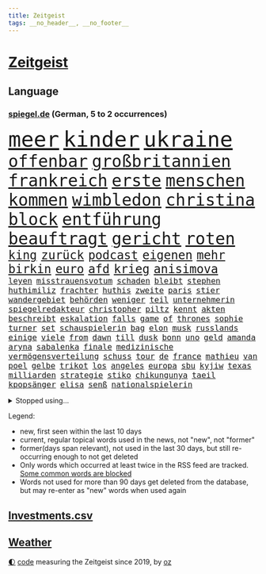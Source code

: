 ```yaml
---
title: Zeitgeist
tags: __no_header__, __no_footer__
---
```


# [Zeitgeist](https://oliz.io/zeitgeist/)

## Language

<h3><a href="https://www.spiegel.de" target="_blank">spiegel.de</a> (German, 5 to 2 occurrences)</h3>
<p style="font-family:monospace">
<span style="font-size:32pt"><a href="news_links.html#meer" class="current">meer</a></span>
<span style="font-size:32pt"><a href="news_links.html#kinder" class="current">kinder</a></span>
<span style="font-size:32pt"><a href="news_links.html#ukraine" class="current">ukraine</a></span>
<br>
<span style="font-size:25pt"><a href="news_links.html#offenbar" class="current">offenbar</a></span>
<span style="font-size:25pt"><a href="news_links.html#großbritannien" class="current">großbritannien</a></span>
<span style="font-size:25pt"><a href="news_links.html#frankreich" class="current">frankreich</a></span>
<span style="font-size:25pt"><a href="news_links.html#erste" class="current">erste</a></span>
<span style="font-size:25pt"><a href="news_links.html#menschen" class="current">menschen</a></span>
<span style="font-size:25pt"><a href="news_links.html#kommen" class="current">kommen</a></span>
<span style="font-size:25pt"><a href="news_links.html#wimbledon" class="current">wimbledon</a></span>
<span style="font-size:25pt"><a href="news_links.html#christina" class="current">christina</a></span>
<span style="font-size:25pt"><a href="news_links.html#block" class="current">block</a></span>
<span style="font-size:25pt"><a href="news_links.html#entführung" class="current">entführung</a></span>
<span style="font-size:25pt"><a href="news_links.html#beauftragt" class="current">beauftragt</a></span>
<span style="font-size:25pt"><a href="news_links.html#gericht" class="current">gericht</a></span>
<span style="font-size:25pt"><a href="news_links.html#roten" class="current">roten</a></span>
<br>
<span style="font-size:18pt"><a href="news_links.html#king" class="current">king</a></span>
<span style="font-size:18pt"><a href="news_links.html#zurück" class="current">zurück</a></span>
<span style="font-size:18pt"><a href="news_links.html#podcast" class="current">podcast</a></span>
<span style="font-size:18pt"><a href="news_links.html#eigenen" class="current">eigenen</a></span>
<span style="font-size:18pt"><a href="news_links.html#mehr" class="current">mehr</a></span>
<span style="font-size:18pt"><a href="news_links.html#birkin" class="new">birkin</a></span>
<span style="font-size:18pt"><a href="news_links.html#euro" class="current">euro</a></span>
<span style="font-size:18pt"><a href="news_links.html#afd" class="current">afd</a></span>
<span style="font-size:18pt"><a href="news_links.html#krieg" class="current">krieg</a></span>
<span style="font-size:18pt"><a href="news_links.html#anisimova" class="new">anisimova</a></span>
<br>
<span style="font-size:12pt"><a href="news_links.html#leyen" class="current">leyen</a></span>
<span style="font-size:12pt"><a href="news_links.html#misstrauensvotum" class="current">misstrauensvotum</a></span>
<span style="font-size:12pt"><a href="news_links.html#schaden" class="current">schaden</a></span>
<span style="font-size:12pt"><a href="news_links.html#bleibt" class="current">bleibt</a></span>
<span style="font-size:12pt"><a href="news_links.html#stephen" class="new">stephen</a></span>
<span style="font-size:12pt"><a href="news_links.html#huthimiliz" class="current">huthimiliz</a></span>
<span style="font-size:12pt"><a href="news_links.html#frachter" class="new">frachter</a></span>
<span style="font-size:12pt"><a href="news_links.html#huthis" class="current">huthis</a></span>
<span style="font-size:12pt"><a href="news_links.html#zweite" class="current">zweite</a></span>
<span style="font-size:12pt"><a href="news_links.html#paris" class="current">paris</a></span>
<span style="font-size:12pt"><a href="news_links.html#stier" class="new">stier</a></span>
<span style="font-size:12pt"><a href="news_links.html#wandergebiet" class="new">wandergebiet</a></span>
<span style="font-size:12pt"><a href="news_links.html#behörden" class="current">behörden</a></span>
<span style="font-size:12pt"><a href="news_links.html#weniger" class="current">weniger</a></span>
<span style="font-size:12pt"><a href="news_links.html#teil" class="current">teil</a></span>
<span style="font-size:12pt"><a href="news_links.html#unternehmerin" class="current">unternehmerin</a></span>
<span style="font-size:12pt"><a href="news_links.html#spiegelredakteur" class="current">spiegelredakteur</a></span>
<span style="font-size:12pt"><a href="news_links.html#christopher" class="current">christopher</a></span>
<span style="font-size:12pt"><a href="news_links.html#piltz" class="current">piltz</a></span>
<span style="font-size:12pt"><a href="news_links.html#kennt" class="current">kennt</a></span>
<span style="font-size:12pt"><a href="news_links.html#akten" class="current">akten</a></span>
<span style="font-size:12pt"><a href="news_links.html#beschreibt" class="current">beschreibt</a></span>
<span style="font-size:12pt"><a href="news_links.html#eskalation" class="current">eskalation</a></span>
<span style="font-size:12pt"><a href="news_links.html#falls" class="current">falls</a></span>
<span style="font-size:12pt"><a href="news_links.html#game" class="current">game</a></span>
<span style="font-size:12pt"><a href="news_links.html#of" class="current">of</a></span>
<span style="font-size:12pt"><a href="news_links.html#thrones" class="new">thrones</a></span>
<span style="font-size:12pt"><a href="news_links.html#sophie" class="current">sophie</a></span>
<span style="font-size:12pt"><a href="news_links.html#turner" class="new">turner</a></span>
<span style="font-size:12pt"><a href="news_links.html#set" class="current">set</a></span>
<span style="font-size:12pt"><a href="news_links.html#schauspielerin" class="current">schauspielerin</a></span>
<span style="font-size:12pt"><a href="news_links.html#bag" class="current">bag</a></span>
<span style="font-size:12pt"><a href="news_links.html#elon" class="current">elon</a></span>
<span style="font-size:12pt"><a href="news_links.html#musk" class="current">musk</a></span>
<span style="font-size:12pt"><a href="news_links.html#russlands" class="current">russlands</a></span>
<span style="font-size:12pt"><a href="news_links.html#einige" class="current">einige</a></span>
<span style="font-size:12pt"><a href="news_links.html#viele" class="current">viele</a></span>
<span style="font-size:12pt"><a href="news_links.html#from" class="new">from</a></span>
<span style="font-size:12pt"><a href="news_links.html#dawn" class="new">dawn</a></span>
<span style="font-size:12pt"><a href="news_links.html#till" class="current">till</a></span>
<span style="font-size:12pt"><a href="news_links.html#dusk" class="new">dusk</a></span>
<span style="font-size:12pt"><a href="news_links.html#bonn" class="current">bonn</a></span>
<span style="font-size:12pt"><a href="news_links.html#uno" class="current">uno</a></span>
<span style="font-size:12pt"><a href="news_links.html#geld" class="current">geld</a></span>
<span style="font-size:12pt"><a href="news_links.html#amanda" class="new">amanda</a></span>
<span style="font-size:12pt"><a href="news_links.html#aryna" class="current">aryna</a></span>
<span style="font-size:12pt"><a href="news_links.html#sabalenka" class="current">sabalenka</a></span>
<span style="font-size:12pt"><a href="news_links.html#finale" class="current">finale</a></span>
<span style="font-size:12pt"><a href="news_links.html#medizinische" class="current">medizinische</a></span>
<span style="font-size:12pt"><a href="news_links.html#vermögensverteilung" class="new">vermögensverteilung</a></span>
<span style="font-size:12pt"><a href="news_links.html#schuss" class="current">schuss</a></span>
<span style="font-size:12pt"><a href="news_links.html#tour" class="current">tour</a></span>
<span style="font-size:12pt"><a href="news_links.html#de" class="current">de</a></span>
<span style="font-size:12pt"><a href="news_links.html#france" class="current">france</a></span>
<span style="font-size:12pt"><a href="news_links.html#mathieu" class="current">mathieu</a></span>
<span style="font-size:12pt"><a href="news_links.html#van" class="current">van</a></span>
<span style="font-size:12pt"><a href="news_links.html#poel" class="current">poel</a></span>
<span style="font-size:12pt"><a href="news_links.html#gelbe" class="new">gelbe</a></span>
<span style="font-size:12pt"><a href="news_links.html#trikot" class="current">trikot</a></span>
<span style="font-size:12pt"><a href="news_links.html#los" class="current">los</a></span>
<span style="font-size:12pt"><a href="news_links.html#angeles" class="current">angeles</a></span>
<span style="font-size:12pt"><a href="news_links.html#europa" class="current">europa</a></span>
<span style="font-size:12pt"><a href="news_links.html#sbu" class="current">sbu</a></span>
<span style="font-size:12pt"><a href="news_links.html#kyjiw" class="current">kyjiw</a></span>
<span style="font-size:12pt"><a href="news_links.html#texas" class="current">texas</a></span>
<span style="font-size:12pt"><a href="news_links.html#milliarden" class="current">milliarden</a></span>
<span style="font-size:12pt"><a href="news_links.html#strategie" class="current">strategie</a></span>
<span style="font-size:12pt"><a href="news_links.html#stiko" class="new">stiko</a></span>
<span style="font-size:12pt"><a href="news_links.html#chikungunya" class="new">chikungunya</a></span>
<span style="font-size:12pt"><a href="news_links.html#taeil" class="new">taeil</a></span>
<span style="font-size:12pt"><a href="news_links.html#kpopsänger" class="new">kpopsänger</a></span>
<span style="font-size:12pt"><a href="news_links.html#elisa" class="new">elisa</a></span>
<span style="font-size:12pt"><a href="news_links.html#senß" class="new">senß</a></span>
<span style="font-size:12pt"><a href="news_links.html#nationalspielerin" class="current">nationalspielerin</a></span>
</p>
<details>
<summary>Stopped using...</summary>
<p class="former" style="font-size:12pt">
protestiert(1723) wichtigen(1723) geschrieben(1722) gründer(1722) erzielt(1721) fischer(1721) spuren(1721) egal(1720) erneute(1720) freundin(1720) sebastian(1720) alexej(1719) befinden(1719) britischer(1719) myanmar(1719) nawalny(1719) strafen(1719) tobt(1719) bayerische(1718) duell(1718) verluste(1718) botschaften(1717) fand(1717) anwalt(1716) christoph(1716) elektroautos(1716) joe(1716) oktober(1716) sah(1716) schiedsrichter(1716) wagen(1716) fotos(1715) gelegt(1715) krankenhäuser(1715) rettungskräfte(1715) siegt(1715) sinken(1715) aufgeben(1714) erfasst(1714) konservativen(1714) november(1714) vorschläge(1714) weitgehend(1714) arbeitnehmer(1713) biden(1713) bremer(1713) verheerenden(1713) üben(1713) 300(1712) eingesetzt(1712) gefasst(1712) haltung(1712) künftigen(1712) präsidentschaftswahl(1712) spanischen(1712) wären(1712) beschwerden(1711) bundestrainer(1711) entwarnung(1711) marke(1711) standort(1711) unterstützer(1711) fund(1710) jüngeren(1710) rezept(1710) spekuliert(1710) begann(1709) nummer(1709) united(1709) frust(1708) fußballbundesliga(1708) kreml(1708) modell(1708) nordsee(1708) südafrika(1708) werke(1708) franziskus(1707) ermittlern(1706) rat(1706) schnellen(1706) lügen(1705) produzieren(1705) tokio(1705) rassistischen(1704) berühmte(1703) coach(1703) möglichst(1703) wähler(1703) freie(1702) organisation(1702) gang(1701) taiwan(1701) antisemitismus(1700) beinahe(1700) 11(1697) fan(1697) herz(1697) bestmarke(1696) ausrüstung(1695) nah(1693) rückzug(1692) ältere(1691) wem(1690) holte(1687) einkommen(1683) handy(1683) liberalen(1668) bündnis(1666) missbrauchs(1665) langem(1659) einfache(1647) vormarsch(1591) geehrt(1526) gestanden(1495) arbeitsmarkt(1490) stundenlang(1468) novak(1465) zentralbank(1465) truppe(1452) insbesondere(1432) 120(1412) kuriose(1412) 20000(1409) gehälter(1380) zentralen(1345) regierungschefin(1344) unserem(1302) schloss(1295) verschiedenen(1289) weiten(1272) krim(1260) geplatzt(1253) geschenk(1251) eindrücke(1194) kasse(1194) besetzten(1180) königsklasse(1172) antisemitische(1160) japanische(1125) cannabis(1121) bedarf(1115) joshua(1114) stärksten(1112) galten(1106) anlauf(1097) nationale(1097) justizminister(1096) erntet(1091) deutsch(1085) erlegen(1082) erdbeben(1081) streiks(1044) 05(1032) träumt(1031) tagelang(1029) nackt(1023) hit(990) bergen(977) deuten(975) djokovic(932) wechselte(932) flogen(931) opfers(912) zehnte(904) ausgerufen(876) nagelsmann(870) darmstadt(843) vereinten(843) tragischen(831) handelte(830) name(827) glas(816) angerichtet(809) italiener(805) gekürt(803) straßenverkehr(782) gelernt(774) sächsischen(746) model(741) stellvertretende(735) festgestellt(733) awards(728) steve(724) erstaunlich(694) dich(684) wirbel(674) anzeige(669) hisbollah(669) 24jährige(667) alaska(666) dirk(666) schwachen(666) rekonstruktion(660) hymne(647) auswertung(646) herbert(640) kimmich(640) verschickt(630) unternehmens(622) hinterlässt(621) nominierung(607) gazakrieg(602) mancherorts(599) kilo(598) wahlsieg(595) rafah(594) häftlinge(590) club(589) tim(580) beendete(577) gespalten(571) einverstanden(567) ließe(564) bereichen(561) bestraft(557) versteht(553) fortschritte(547) riesigen(546) umfangreiche(545) toni(541) abgefeuert(535) mögen(535) bezeichnete(532) normalerweise(530) erfolgreichen(524) briten(523) seoul(522) verwehrt(521) vorbereiten(521) spottet(509) potsdam(508) rundfunk(508) rettete(503) kontroversen(499) hummels(498) mats(498) karriereende(497) asien(494) populisten(493) fertig(482) rasch(476) stammen(470) superstars(470) rhetorik(464) hessischen(463) indirekt(462) langweilig(462) altersvorsorge(461) sudan(457) bgh(455) dominierte(453) singapur(453) einblick(452) laufende(450) rechtsradikale(449) bewerbung(448) drin(443) getreten(443) 44(441) bürgerkrieg(438) statistische(438) 250(437) milliardäre(436) gerne(435) versuchter(427) weber(421) düstere(419) publikums(418) sprecher(409) prognosen(408) hitlers(407) meinungsfreiheit(407) tischtennis(403) verdachtsfall(403) ausbreitung(402) komme(401) genauen(396) s(395) jeweils(394) beißt(392) cartoonisten(392) tickt(385) gewaltsamen(384) potenziell(378) rassistischer(378) lösungen(376) situationen(366) diesel(364) reichste(364) günstig(362) kurioser(362) nations(359) fabian(358) fühle(356) passende(356) westküste(355) ausgewertet(353) peinlich(348) ran(348) telefon(348) strenge(346) erwischt(345) präsidentschaft(344) auszugeben(343) tony(341) steuert(340) gesichert(336) lass(334) tatwaffe(332) radio(330) wettert(329) neuartige(328) thailändischen(325) ordnen(323) sechsten(320) versinkt(320) 81(318) 27jährige(310) abbau(307) kanal(307) staatsoberhaupt(307) verhängen(305) portugals(304) reformieren(304) asiatischen(302) arbeitsplätze(301) schwedischen(300) zurecht(297) waffenhilfe(296) abgefangen(295) neuanfang(293) nordseeinsel(290) parteichefin(290) gewandt(288) mönchengladbach(288) versorgen(287) isabella(286) ungewiss(286) flüchtete(285) anzahl(284) teller(284) energiepreise(283) gegenden(283) bewirbt(281) supermarkt(281) einzelnen(280) hugo(276) verfassung(276) tiefer(275) abgeschnitten(274) verüben(274) schädel(273) namibia(272) washingtons(272) fußballwm(270) vermittelt(270) fassen(269) wmqualifikation(269) dauerten(268) australischen(267) katastrophal(267) propalästinensischen(267) schlugen(267) mutmaßlichem(263) saintgermain(262) statements(262) bestand(261) einziehen(261) bewährungsstrafe(260) zunahme(260) finnische(259) rauchen(259) vogel(256) inhalten(253) kanadische(253) antónio(251) guterres(251) unogeneralsekretär(251) vorsorglich(249) aktueller(247) harmlos(246) kern(246) stromausfälle(246) downsyndrom(245) studenten(244) miersch(243) schokolade(243) amtsantritt(241) paartherapeutin(241) kategorie(240) reizgas(238) schwärmt(236) hall(235) hauptdarsteller(235) spdfraktionschef(235) gebühren(233) rüstungsindustrie(233) kliniken(232) verschwiegen(232) fsv(231) neuerdings(231) usverteidigungsminister(231) louisiana(228) selbstbewusst(227) mittagessen(226) bundesbank(224) richtete(224) sexismus(224) schadet(222) abgestimmt(220) 14jährige(216) herzog(216) bangt(213) jahrzehntelang(213) verurteilen(213) sms(212) übergabe(212) greenpeace(211) beliebte(210) gefängnisstrafe(210) herrmann(210) schnellstmöglich(210) belasten(209) platzen(209) zocken(208) meghan(207) versus(207) wortbruch(207) delegation(206) linnemann(206) schmerz(206) blindgänger(204) reue(203) redakteure(202) verständigt(202) französin(201) leichte(201) südkoreas(200) verheerende(200) energieinfrastruktur(198) lenkrad(198) anhören(197) hilfsorganisation(197) serena(197) termine(197) entfacht(196) grundsatz(196) general(195) medizinstudium(194) handel(193) recherche(193) fasziniert(192) mobilität(192) referendariat(191) morddrohungen(189) mineralien(188) rekruten(188) radikaler(187) überführen(187) afrikas(185) engen(185) syrische(185) antrittsbesuch(184) rockband(184) begeht(183) fehde(182) gegenmaßnahmen(182) herzogin(182) lieferung(182) maßgeblich(182) rätselhafte(182) rebellen(181) bundesarbeitsgericht(180) einziges(179) fußballklubs(179) vision(178) steigert(177) ezb(175) gebühr(175) schülern(175) stolpert(175) entzug(174) erbeutet(174) verursachten(174) erwartete(173) entzieht(172) schreit(172) sexualität(170) solch(170) begehrte(169) unterwerfen(169) angestiegen(168) anstellt(168) menschenmenge(168) british(167) ingolstadt(167) sauerland(167) unabhängiger(167) zielen(167) aufzuholen(166) techbosse(166) 2045(163) woanders(163) camper(162) single(162) beigetragen(161) drama(161) verpflichtende(161) geringere(160) schande(159) öffnete(159) explodierten(158) halt(158) einverleiben(157) ermittelte(157) umkreist(157) angesetzt(156) versichert(156) abhängigkeit(154) entziehen(154) lebensgefährlichen(154) sechzigerjahren(153) preisen(152) promille(152) erfolglos(151) drogenkonsum(150) wüten(150) geisel(148) gleitbomben(148) klimaneutral(148) schwäche(148) zwickau(148) taxi(147) waldbränden(146) website(146) begegnet(145) co₂preis(145) diego(145) sarg(145) langes(144) manuela(144) senioren(142) zugegeben(142) hunger(141) gerichtsurteil(140) egoismus(139) filmstars(139) rosa(139) unterrichtet(139) bundespolizisten(138) patricia(137) korruptionsprozess(136) exoplanet(135) widersacher(135) 1985(134) euphorisch(134) schwestern(134) 60jährige(132) heizöl(132) irrtümlich(132) quer(132) anzusehen(131) bewährung(131) empfohlenen(130) 77jährige(129) großaufgebot(129) zahle(129) 800(128) aschaffenburg(128) millionenspende(128) saarländische(128) zugunglück(128) andenken(127) sand(127) aufschwung(126) schusswechsel(126) bonus(125) kritikern(124) gaga(123) fachleuten(122) hilfsgütern(122) grenzregion(121) moniert(121) nationalisten(121) pazifismus(121) witkoff(121) absitzen(120) handelspartnern(120) katastrophale(120) schlechtem(120) beziffert(119) erwarteten(119) universitäten(119) wohnheim(119) überfälle(119) kunstfreiheit(117) sicherheitskonferenz(117) zollpolitik(117) gegenzöllen(116) k(115) müttern(115) staatsapparat(115) kartoffeln(114) pech(114) showgeschäft(114) trophäe(114) unnötig(114) verholfen(114) dick(113) gefangenenaustausch(113) nachlass(113) niederrhein(113) überboten(113) alpine(112) fördert(112) grönemeyer(112) kippte(112) lotus(112) luftqualität(112) topeak(112) vergab(112) austria(111) inside(111) office(111) oval(111) faust(110) obst(110) trennten(109) hamm(106) weltrekord(106) saturn(105) bröckelt(104) brücken(104) decke(104) neuerlichen(104) berechnungen(103) geisterstadt(103) komplexe(103) rüstungskonzerne(103) händeringend(102) menschenrechtsorganisationen(102) tennisweltrangliste(102) trinkgeld(102) wars(102) junges(101) lorenzo(101) souverän(101) bundesamtes(100) erschaffen(100) fragwürdige(100) ruht(100) unovollversammlung(100) beispiellosen(99) erfolgsrezept(99) hendrik(99) uiguren(99) übernachten(99) 88(98) bürokratische(98) kriegsgebiet(98) neukölln(98) lorenz(97) berkeley(96) erproben(96) tyrannen(96) generell(95) unangemessen(95) herben(94) synonym(94) fortgesetzt(93) schwuler(93) wahlniederlage(93) arbeiteten(92) d’azur(92) winfried(92) erdbeeren(91) felsstürze(91) hakenkreuz(91) kaiuwe(91) lagarde(91) monster(91) schicksalswahl(91) schoa(91) schwesig(91) seltsamer(91) stall(91) athletin(90) boy(90) regierungskoalition(90) vermarktet(90) zelte(90) argumentiert(89) aspirin(89) ausgestellt(89) bildungssystem(89) exportierte(89) südlichen(89) 30tägige(88) 34jähriger(88) aufstocken(88) disqualifiziert(88) eastwood(88) einbrechen(88) massaker(88) osteuropa(88) sammlung(88) bestellen(87) elfjährigen(87) joschka(87) reederei(87) totschlag(87) amazonasgebiet(86) co₂emissionshandel(86) fauxpas(86) reporterin(86) shop(86) vortag(86) 380(85) afdabgeordnete(85) drohnenattacke(85) schuhe(85) zeitungen(85) camilla(84) elektrische(84) feldern(84) handgranate(84) menschenverachtender(84) präsidentenberater(84) realistischen(84) trient(84) abzubauen(83) arena(83) fußstapfen(83) julián(83) pilgerfahrt(83) rar(83) virologe(83) álvarez(83) aufgegriffen(82) belegschaft(82) fremdverschulden(82) heldin(82) hiesige(82) junta(82) meistern(82) verschiffen(82) wertlos(82) denkwürdigen(81) entrüstung(81) landwirtschaftsministerin(81) vergleichbar(81) abgewichen(80) abreißen(80) beerdigung(80) einreise(80) finnlands(80) gefälscht(80) hörte(80) konjunkturprognose(80) letztlich(80) spurlos(80) unerlaubt(80) zehnten(80) 51jährige(79) aurel(79) ausgeführt(79) bedanken(79) bisseck(79) jurist(79) leber(79) parkinsonkrankheit(79) uhrenindustrie(79) yann(79) angepasst(78) bulli(78) einseitiges(78) freispruch(78) freistaat(78) mirra(78) umdeuten(78) weitreichende(78) abruptes(77) d(77) ernste(77) geschehnisse(77) mangelwirtschaft(77) punkband(77) regelverstoß(77) tatsächliche(77) amtsvorgänger(76) artgenossen(76) ersatzteile(76) feilschen(76) klassische(76) unogeneralversammlung(76) anpassung(75) db(75) einzudämmen(75) sprunghaften(75) säugling(75) amtsinhaber(74) feiertag(74) fußballwmqualifikation(74) kompliziertes(74) schmalen(74) usexporte(74) usvorschlag(74) wartete(74) welttournee(74) zwangsarbeiter(74) alltags(73) beschlagnahmen(73) bestechungsgeld(73) faber(73) fehlinformationen(73) festnehmen(73) hauswand(73) j(73) schmuggler(73) tiktokvideos(73) 45jährigen(72) breite(72) diagnostizieren(72) entstehung(72) fernseher(72) stätten(72) verschärften(72) bushaltestelle(71) darja(71) frauenhaus(71) präsidentschaftskandidaten(71) zurückzuholen(71) militärpräsenz(70) bevölkerungsschutz(69) chan(69) definitiv(69) dnatests(69) fördergelder(69) irritationen(69) militärstützpunkte(69) mini(69) schwaben(69) spitzenkräfte(69) verfilmen(69) einschüchterung(68) grenzstädte(68) hungersnot(68) renault(68) stürzten(68) superheld(68) unglaublich(68) exkanzlerkandidat(67) flugreise(67) islam(67) quelle(67) radfahren(67) schriftzug(67) sportgymnastik(67) weinen(67) abgehängte(66) atomabkommen(66) krimitipp(66) psychothriller(66) rhythmische(66) elite(65) erlitten(65) korruptionsprozesse(65) leuchttürme(65) linkenabgeordnete(65) meidet(65) niklas(65) präsidentschaftskandidat(65) reduziert(65) schulz(65) shoppen(65) spektakulärsten(65) giftigen(64) kultusminister(64) löwin(64) militärflugzeuge(64) modernisierung(64) tasern(64) versöhnliche(64) benachbarten(63) erwähnte(63) gegensatz(63) helen(63) mirren(63) nintendos(63) obsession(63) spitzenkandidat(63) tunnels(63) umstrittener(63) verfing(63) wettkämpfen(63) abnehmen(62) bescheren(62) clubs(62) eintreffen(62) masse(62) staatspräsidenten(62) stadiondach(62) umgehend(62) amtsenthebung(61) drohnenschwärmen(61) fatalen(61) festgenommenen(61) morddrohung(61) tater(61) uraltrekord(61) überfüllte(61) alb(60) gönnen(60) milliardärs(60) nachgehen(60) schwäbischen(60) arbeite(59) erzgebirge(59) kleingartenanlage(59) millionäre(59) rutschten(59) streitthema(59) weltkriegsbomben(59) ablesen(58) weiterspielen(58) wenden(58) begünstigt(57) klamotten(57) techkonzernen(57) ultrarechte(57) ungemütlich(57) 350(56) usmusiker(56) gedränge(55) gewaltig(55) mad(55) men(55) militärbasen(55) umgekrempelt(55) estnischen(54) fußballfest(54) laufe(54) rudi(54) versprüht(54) christlichen(53) katz(53) notfallgesetz(53) pfannen(53) rädern(53) sek(53) sinnbild(53) vorgängers(53) erhofften(52) geil(52) ghada(52) mondlandung(52) nachkriegszeit(52) randaliert(52) verhandlungserfolg(52) vorsorgliche(52) ameise(51) arddoku(51) fantastischen(51) gegenklage(51) hilfslieferungen(51) hochhaus(51) löwen(51) panne(51) sumy(51) ausgeweitet(50) ebike(50) erschütternd(50) lokal(50) stunt(50) widmen(50) zelten(50) basilika(49) dienstwaffe(49) hotspur(49) jackie(49) joel(49) odowaa(49) tottenham(49) überwältigen(49) einheitliches(48) elena(48) lebewesen(48) phishing(48) tschechische(48) 87(47) atomverhandlungen(47) bauwerk(47) erschießen(47) rechter(47) roms(47) schwachkopfbeleidigung(47) würzburg(47) 188(46) ameisen(46) arten(46) barça(46) formsache(46) politcomeback(46) südamerika(46) taser(46) gottesdienst(45) intensiv(45) kletterte(45) kommentator(45) offenbarte(45) okc(45) orthodoxe(45) seefahrt(45) 87jährige(44) beeindruckte(44) betrunken(44) erfüllung(44) freiwilligkeit(44) schusswaffe(44) ushochschulen(44) abgründe(43) angegriffene(43) gebrauch(43) stützen(43) wallis(43) waschbären(43) gestiegene(42) jährliche(42) kleiderordnung(42) kleve(42) schimpft(42) terminplan(42) unparteiischen(42) freiem(41) lola(41) lukas(41) mutterschutz(41) usstaaten(41) uswirtschaft(41) vervierfacht(41) genozid(40) knicks(40) traditionelles(40) einbußen(39) einsätzen(39) filmprojekten(39) meeresboden(39) renten(39) schillernde(39) coalition(38) flotilla(38) freedom(38) gesetzlicher(38) illinois(38) italienischer(38) mitschüler(38) polizeikosten(38) roofer(38) spendiert(38) stadiondachkletterer(38) tal(38) terroranschlag(38) therapien(38) vermeintlichen(38) verunsicherung(38) warnsignale(38) wednesday(38) anscheinend(37) gefilden(37) kindesmissbrauch(37) rätselhafter(37) worklifebalance(37) befeuert(36) christliche(36) gemobbt(36) mach(36) nepobaby(36) niederländer(36) rolling(36) rost(36) wäldern(36) ampeln(35) amtshandlungen(35) andy(35) durchsetzt(35) klammen(35) reisenewsletter(35) richtungsentscheidung(35) tiefsee(35) vi(35) drohnenschwärme(34) korrigieren(34) landtagswahl(34) naschen(34) tiefseebergbau(34) westdeutsche(34) bundesligaaufsteiger(33) geistlichen(33) mia(33) stuft(33) tennisgeschichte(33) aufgepasst(32) friedhelm(32) funkel(32) gratis(32) lee(32) mittelalters(32) randale(32) schauspielkarriere(32) undercover(32) werft(32) sicherheitskabinetts(31) absteigen(30) bedacht(30) cdukanzler(30) durchatmen(30) emform(30) etabliert(30) theorien(30) umwege(30) entführten(29) scheisse(29) verteilung(29) copacabana(28) femizid(28) konsumgeständnis(28) konsumieren(28) messiewohnungen(28) millionenfache(28) norddeutschland(28) präsidentschaftswahlen(28) schlangen(28) schädlingsbekämpfer(28) tesmer(28) vermüllte(28) 12jähriger(27) francis(27) kokainsucht(27) modellen(27) passierte(27) sehe(27) söldner(27) verborgen(27) verhängte(27) geplagt(26) insta(26) länderspiel(26) nachteile(26) riesenerfolg(26) cochefin(25) erlag(25) ersetzbar(25) gekracht(25) ina(25) unglaubliche(25) außenministers(24) deklassiert(24) enrique(24) flavio(24) goethes(24) grünenabgeordnete(24) karate(24) 15000(23) ausgrenzung(23) championsleaguefinalist(23) inneren(23) übergewinnsteuer(23) giro(22) junggesellenabschied(22) liegenden(22) verkehrskontrolle(22) d'italia(21) drogenbossen(21) ermittlung(21) lektion(21) picasso(21) r5(21) tallinn(21) 140(20) ideologie(20) lebenswerk(20) quinn(20) spucken(20) traumjob(20) cosmo(19) gottschalk(19) handelsgespräche(19) ideal(19) trio(19) verwandelte(19) akin(18) bein(18) cessna(18) ewiger(18) filmprojekt(18) passau(18) rechtsextremismus(18) verteufelt(18) wider(18) abbild(17) blutigen(17) bränden(17) dokudrama(17) usamerikanische(17) wes(17) widmete(17) beinen(16) dorothee(16) ermordung(16) flüchtende(16) arndt(15) baseballschlägerjahre(15) costar(15) erläutert(15) gepäckträger(15) gestohlene(15) intensiviert(15) maß(15) ortlieb(15) stapellauf(15) steine(15) techbros(15) verbreiten(15) verzückt(15) wahres(15) überschlagen(15) chancengleichheit(14) eliteunis(14) entstanden(14) jodie(14) mischung(14) schnöde(14) terrorakt(14) wachsender(14) bevölkern(13) gespaltenen(13) gin(13) jared(13) me/cfs(13) süd(13) unbedachten(13) unoorganisation(13) anerkannte(12) auszunutzen(12) cumex(12) cumexskandal(12) exotische(12) geformt(12) unterbot(12) altersgründen(11) durchgeführt(11) knacken(11) landeskriminalamt(11) praktikum(11) seenot(11) stina(11)
</p>
</details>
<p>Legend:
<ul>
<li><span class="new">new</span>, first seen within the last 10 days</li>
<li><span class="current">current</span>, regular topical words used in the news, not "new", not "former"</li>
<li><span class="former">former(days span relevant)</span>, not used in the last 30 days, but still re-occurring enough to not get deleted</li>
<li>Only words which occurred at least twice in the RSS feed are tracked. <a href="language/filters.py">Some common words are blocked</a></li>
<li>Words not used for more than 90 days get deleted from the database, but may re-enter as "new" words when used again</li>
</ul>
</p>

## [Investments](investments.html)[.csv](investments.csv)

## [Weather](weather.html)

<footer>
<a href="javascript:toggleTheme()" class="nav">🌓</a>
<a href="https://github.com/ooz/zeitgeist">code</a> measuring the Zeitgeist since 2019, by <a href="https://oliz.io">oz</a>
</footer>
